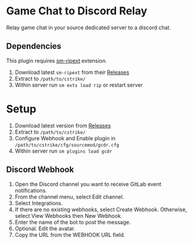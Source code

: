 # Game Chat to Discord Relay
Relay game chat in your source dedicated server to a discord chat.

## Dependencies

This plugin requires [sm-ripext](https://github.com/ErikMinekus/sm-ripext) extension.
1. Download latest `sm-ripext` from their [Releases](https://github.com/ErikMinekus/sm-ripext/releases)
2. Extract to `/path/to/cstrike/`
3. Within server run `sm exts load rip` or restart server

# Setup

1. Download latest version from [Releases](https://github.com/noillt/sm-gcdr/releases)
2. Extract to `/path/to/cstrike/`
3. Configure Webhook and Enable plugin in `/path/to/cstrike/cfg/sourcemod/gcdr.cfg`
4. Within server run `sm plugins load gcdr`

## Discord Webhook

1. Open the Discord channel you want to receive GitLab event notifications.
2. From the channel menu, select Edit channel.
3. Select Integrations.
4. If there are no existing webhooks, select Create Webhook. Otherwise, select View Webhooks then New Webhook.
5. Enter the name of the bot to post the message.
6. Optional. Edit the avatar.
7. Copy the URL from the WEBHOOK URL field.
